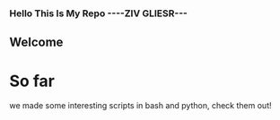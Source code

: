 ### Hello This Is My Repo ----ZIV GLIESR---

## Welcome


# So far
we made some interesting scripts in bash and python, check them out!

